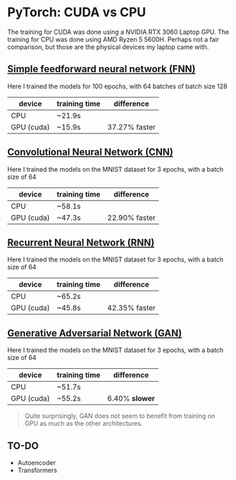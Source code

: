 # PyTorch: CUDA vs CPU

The training for CUDA was done using a NVIDIA RTX 3060 Laptop GPU. The training for CPU was done using AMD Ryzen 5 5600H. Perhaps not a fair comparison, but those are the physical devices my laptop came with.

## [Simple feedforward neural network (FNN)](./FNN.ipynb)

Here I trained the models for 100 epochs, with 64 batches of batch size 128

| device     | training time | difference    |
| ---------- | ------------- | ------------- |
| CPU        | ~21.9s        |               |
| GPU (cuda) | ~15.9s        | 37.27% faster |

## [Convolutional Neural Network (CNN)](./CNN.ipynb)

Here I trained the models on the MNIST dataset for 3 epochs, with a batch size of 64

| device     | training time | difference    |
| ---------- | ------------- | ------------- |
| CPU        | ~58.1s        |               |
| GPU (cuda) | ~47.3s        | 22.90% faster |

## [Recurrent Neural Network (RNN)](./RNN.ipynb)

Here I trained the models on the MNIST dataset for 3 epochs, with a batch size of 64

| device     | training time | difference    |
| ---------- | ------------- | ------------- |
| CPU        | ~65.2s        |               |
| GPU (cuda) | ~45.8s        | 42.35% faster |

## [Generative Adversarial Network (GAN)](./GAN.ipynb)

Here I trained the models on the MNIST dataset for 3 epochs, with a batch size of 64

| device     | training time | difference       |
| ---------- | ------------- | ---------------- |
| CPU        | ~51.7s        |                  |
| GPU (cuda) | ~55.2s        | 6.40% **slower** |

> Quite surprisingly, GAN does not seem to benefit from training on GPU as much as the other architectures.

## TO-DO

- Autoencoder
- Transformers
